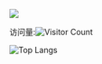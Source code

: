 ![](https://github-readme-stats.vercel.app/api?username=xiaoyangst&show_icons=true&theme=transparent)

访问量:![Visitor Count](https://profile-counter.glitch.me/xiaoyangst/count.svg)

![Top Langs](https://github-readme-stats.vercel.app/api/top-langs/?username=xiaoyangst&layout=compact&theme=tokyonight)

